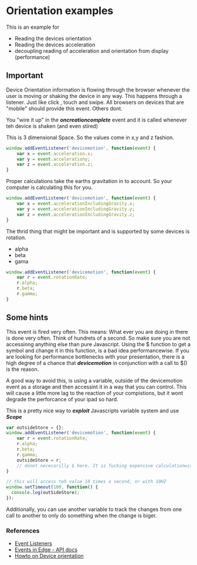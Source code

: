 # Orientation examples

This is an example for

* Reading the devices orientation 
* Reading the devices acceleration
* decoupling reading of acceleration and orientation from display (performance)
 
## Important

Device Orientation information is flowing through the browser whenever the user is moving or shaking the device in any way. This happens through a listener. Just like click , touch and swipe. All browsers on devices that are "mobile" should provide this event. Others dont.

You "wire it up" in the ***oncreationcomplete*** event and it is called whenever teh device is shaken (and even stired) 

This is 3 dimensional Space. So the values come in x,y and z fashion. 

```javascript 
window.addEventListener('devicemotion', function(event) {
    var x = event.acceleration.x;
    var y = event.accelerationy;
    var z = event.acceleration.z;
}        
```
Proper calculations take the earths gravitation in to account. So your computer is calculating this for you. 

```javascript 
window.addEventListener('devicemotion', function(event) {
    var x = event.accelerationIncludingGravity.x;
    var y = event.accelerationIncludingGravity.y;
    var z = event.accelerationIncludingGravity.z;
}        
```

The thrid thing that might be important and is supported by some devices is rotation. 

* alpha
* beta
* gama

```javascript 
window.addEventListener('devicemotion', function(event) {   
    var r = event.rotationRate;
    r.alpha;
    r.beta;
    r.gamma;
}        
```

## Some hints

This event is fired very often. This means: What ever you are doing in there is done very often. Think of hundrets of a second. So make sure you are not accessinng anything else than pure Javascript. 
Using the $ function to get a symbol and change it in this function, is a bad idea performancewise. 
If you are looking for performance bottlenecks with your presentation, there is a high degree of a chance that ***devicemotion*** in conjunction with a call to $()  is the reason.

A good way to avoid this, is using a variable, outside of the devicemotion event as a storage and then accessint it in a way that you can control. This will cause a little more lag to the reaction of your compistions, but it wont degrade the perforcance of your ipad so hard.

This is a pretty nice way to ***exploit*** Javascripts variable system and use ***Scope*** 


```javascript 
var outsideStore = {};
window.addEventListener('devicemotion', function(event) {  
    var r = event.rotationRate;
    r.alpha;
    r.beta;
    r.gamma;
    outsideStore = r;    
    // donot nececarilly $ here. It is fucking expensive calculationwise and triggered a lot of times
}

// this will access teh value 10 times a second, or with 10HZ
window.setTimeout(100, function() {
  console.log(outSideStore);
});
```

Additionally, you can use another variable to track the changes from one call to another to only do something when the change is biger. 

### References 

* [Event Listeners]()
* [Events in Edge - API docs](http://www.adobe.com/devnet-docs/edgeanimate/api/current/index.html#Events)
* [Howto on Device orientation]()